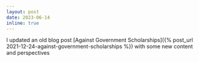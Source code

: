 ```yaml
---
layout: post
date: 2023-06-14
inline: true
---
```


I updated an old blog post
[Against Government Scholarships]({% post_url
2021-12-24-against-government-scholarships %})
with some new content and perspectives